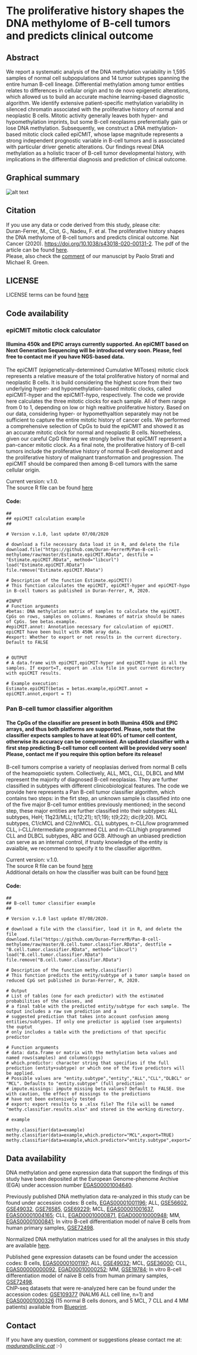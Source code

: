 # The proliferative history shapes the DNA methylome of B-cell tumors and predicts clinical outcome

## Abstract
We report a systematic analysis of the DNA methylation variability in 1,595 samples of normal cell subpopulations and 14 tumor subtypes spanning the entire human B-cell lineage. Differential methylation among tumor entities relates to differences in cellular origin and to de novo epigenetic alterations, which allowed us to build an accurate machine learning-based diagnostic algorithm. We identify extensive patient-specific methylation variability in silenced chromatin associated with the proliferative history of normal and neoplastic B cells. Mitotic activity generally leaves both hyper- and hypomethylation imprints, but some B-cell neoplasms preferentially gain or lose DNA methylation. Subsequently, we construct a DNA methylation-based mitotic clock called epiCMIT, whose lapse magnitude represents a strong independent prognostic variable in B-cell tumors and is associated with particular driver genetic alterations. Our findings reveal DNA methylation as a holistic tracer of B-cell tumor developmental history, with implications in the differential diagnosis and prediction of clinical outcome.  

## Graphical summary
![alt text](https://github.com/Duran-FerrerM/Pan-B-cell-methylome/blob/master/Graphical.abstract.png)

## Citation
If you use any data or code derived from this study, please cite:<br />
Duran-Ferrer, M., Clot, G., Nadeu, F. et al. The proliferative history shapes the DNA methylome of B-cell tumors and predicts clinical outcome. Nat Cancer (2020). https://doi.org/10.1038/s43018-020-00131-2. The pdf of the article can be found [here](https://www.nature.com/articles/s43018-020-00131-2.epdf?sharing_token=XRuBq8qwGeJcZf6SuE08pdRgN0jAjWel9jnR3ZoTv0Mh5o7ypQ2fGNatxzZC0VSATkPfrfQL1kKKlFISzIABgfdmJeGPofsBj1UFSVxn5ru5tgRQoqXwF63VqsH5u33nJ-Zp1gzOEZNuXb-F6VcxSAiniSABihzhc5dJ9z5PP1M%3D). <br />
Please, also check the [comment](https://www.nature.com/articles/s43018-020-00132-1) of our manuscipt by Paolo Strati and Michael R. Green.

## LICENSE
LICENSE terms can be found [here](https://github.com/Duran-FerrerM/Pan-B-cell-methylome/blob/master/LICENSE)

## Code availability

### epiCMIT mitotic clock calculator 
#### Illumina 450k and EPIC arrays currently supported. An epiCMIT based on Next Generation Sequencing will be introduced very soon. Please, feel free to contact me if you have NGS-based data.
The epiCMIT (epigenetically-determined Cumulative MIToses) mitotic clock represents a relative measure of the total proliferative history of normal and neoplastic B cells. It is build considering the highest score from their two underlying hyper- and hypomethylation-based mitotic clocks, called epiCMIT-hyper and the epiCMIT-hypo, respectively. The code we provide here calculates the three mitotic clocks for each sample. All of them range from 0 to 1, depending on low or high realtive proliferative history. Based on our data, considering hyper- or hypomethyaltion separately may not be sufficient to capture the entire mitotic history of cancer cells. We performed a comprehensive selection of CpGs to buid the epiCMIT and showed it as an accurate mitotic clock for normal and neoplastic B cells. Nonetheless, given our careful CpG filtering we strongly belive that epiCMIT represent a pan-cancer mitotic clock. As a final note, the proliferative history of B-cell tumors include the proliferative history of normal B-cell development and the proliferative history of malignant transformation and progression. The epiCMIT should be compared then among B-cell tumors with the same cellular origin.
    
Current version: v.1.0.  
The source R file can be found [here](https://github.com/Duran-FerrerM/Pan-B-cell-methylome/blob/master/Estimate.epiCMIT.R)

#### Code:
```
##
## epiCMIT calculation example
##

# Version v.1.0, last update 07/08/2020

# download a file necessary data load it in R, and delete the file
download.file("https://github.com/Duran-FerrerM/Pan-B-cell-methylome/raw/master/Estimate.epiCMIT.RData", destfile = "Estimate.epiCMIT.RData", method="libcurl")
load("Estimate.epiCMIT.RData")
file.remove("Estimate.epiCMIT.RData")

# Description of the function Estimate.epiCMIT()
# This function calculates the epiCMIT, epiCMIT-hyper and epiCMIT-hypo in B-cell tumors as published in Duran-Ferrer, M, 2020.

#INPUT
# Function arguments
#betas: DNA methylation matrix of samples to calculate the epiCMIT. CpGs on rows, samples on columns. Rownames of matrix should be names of CpGs. See betas.example.
#epiCMIT.annot: Annotation necessary for calculation of epiCMIT. epiCMIT have been built with 450K aray data.
#export: Whether to export or not results in the current directory. Default to FALSE


# OUTPUT
# A data.frame with epiCMIT,epiCMIT-hyper and epiCMIT-hypo in all the samples. If export=T, export an .xlsx file in yout current directory with epiCMIT results.

# Example execution:
Estimate.epiCMIT(betas = betas.example,epiCMIT.annot = epiCMIT.annot,export = T)
```

### Pan B-cell tumor classifier algorithm
#### The CpGs of the classifier are present in both Illumina 450k and EPIC arrays, and thus both platforms are supported. Please, note that the classifier expects samples to have at leat 60% of tumor cell content, otherwise its accuracy can be compromised. An updated classifier with a first step predicting B-cell tumor cell content will be provided very soon! Please, contact me if you require this option before its release!
B-cell tumors comprise a variety of neoplasias derived from normal B cells of the heamopoietic system. Collectively, ALL, MCL, CLL, DLBCL and MM represent the majority of diagnosed B-cell neoplasias. They are further classified in subtypes with different clinicobiological features. The code we provide here represents a Pan B-cell tumor classifier algorithm, which contains two steps: in the firt step, an unknown sample is classified into one of the five major B-cell tumor entities previously mentioned; in the second step, these major entities are further classified into their subtypes: ALL subtypes, HeH; 11q23/MLL; t(12;21); t(1;19); t(9;22); dic(9;20). MCL subtypes, C1/cMCL and C2/nnMCL. CLL subtypes, n-CLL/low programmed CLL, i-CLL/intermediate programmed CLL and m-CLL/high programmed CLL and  DLBCL subtypes, ABC and GCB. Although an unbiased prediction can serve as an internal control, if trusty knowledge of the entity is avaialble, we recommend to specify it to the classifier algorithm.

Current version: v.1.0.  
The source R file can be found [here](https://github.com/Duran-FerrerM/Pan-B-cell-methylome/blob/master/B.cell.tumor.classifier.R)  
Additional details on how the classifier was built can be found [here](https://github.com/Duran-FerrerM/Pan-B-cell-methylome/blob/master/predictor.code.R)  

#### Code:

```
##
## B-cell tumor classifier example
##

# Version v.1.0 last update 07/08/2020.

# download a file with the classifier, load it in R, and delete the file
download.file("https://github.com/Duran-FerrerM/Pan-B-cell-methylome/raw/master/B.cell.tumor.classifier.RData", destfile = "B.cell.tumor.classifier.RData", method="libcurl")
load("B.cell.tumor.classifier.RData")
file.remove("B.cell.tumor.classifier.RData")

# Description of the function methy.classifier()
# This function predicts the entity/subtype of a tumor sample based on reduced CpG set published in Duran-Ferrer, M, 2020.

# Output
# List of tables (one for each predictor) with the estimated probabilities of the classes, and
# a final table with the predicted entity/subtype for each sample. The output includes a raw svm prediction and a
# suggested prediction that takes into account confusion among entities/subtypes. If only one predictor is applied (see arguments) the ouptut
# only includes a table with the predictions of that specific predictor

# Function arguments
# data: data.frame or matrix with the methylation beta values and named rows(samples) and columns(cpgs)
# which.predictor: character string that specifies if the full prediction (entity+subtype) or which one of the five predictors will be applied.
# Possible values are "entity.subtype","entity","ALL","CLL","DLBCL" or "MCL". Defaults to "entity.subtype" (full prediction)
# impute.missings: impute missing beta values? Default to FALSE. Use with caution, the effect of missings to the predictions
# have not been extensively tested
# export: export results to a .xlsx file? The file will be named "methy.classifier.results.xlsx" and stored in the working directory.

# example

methy.classifier(data=example)
methy.classifier(data=example,which.predictor="MCL",export=TRUE)
methy.classifier(data=example,which.predictor="entity.subtype",export=TRUE)
```

## Data availability
DNA methylation and gene expression data that support the findings of this study have been deposited at the European Genome-phenome Archive (EGA) under accession number [EGAS00001004640](https://ega-archive.org/studies/EGAS00001004640). <br />

Previously published DNA methylation data re-analyzed in this study can be found under accession codes: B cells, [EGAS00001001196](https://www.ebi.ac.uk/ega/studies/EGAS00001001196); ALL, [GSE56602](https://www.ncbi.nlm.nih.gov/geo/query/acc.cgi?acc=GSE56602), [GSE49032](https://www.ncbi.nlm.nih.gov/geo/query/acc.cgi?acc=GSE49032), [GSE76585](https://www.ncbi.nlm.nih.gov/geo/query/acc.cgi?acc=GSE76585), [GSE69229](https://www.ncbi.nlm.nih.gov/geo/query/acc.cgi?acc=GSE69229); MCL, [EGAS00001001637](https://www.ebi.ac.uk/ega/studies/EGAS00001001637), [EGAS00001004165](https://ega-archive.org/studies/EGAS00001004165); CLL, [EGAD00010000871](https://www.ebi.ac.uk/ega/datasets/EGAD00010000871), [EGAD00010000948](https://www.ebi.ac.uk/ega/datasets/EGAD00010000948); MM, [EGAS00001000841](https://ega-archive.org/studies/EGAS00001000841); In vitro B-cell differentiation model of naïve B cells from human primary samples, [GSE72498](https://www.ncbi.nlm.nih.gov/geo/query/acc.cgi?acc=GSE72498). <br />

Normalized DNA methylation matrices used for all the analyses in this study are available [here](http://resources.idibaps.org/paper/the-proliferative-history-shapes-the-DNA-methylome-of-B-cell-tumors-and-predicts-clinical-outcome). <br />

Published gene expression datasets can be found under the accession codes: B cells, [EGAS00001001197](https://www.ebi.ac.uk/ega/studies/EGAS00001001197); ALL, [GSE49032](https://www.ncbi.nlm.nih.gov/geo/query/acc.cgi?acc=GSE49032); MCL, [GSE36000](https://www.ncbi.nlm.nih.gov/geo/query/acc.cgi?acc=GSE36000); CLL, [EGAS00000000092](https://www.ebi.ac.uk/ega/studies/EGAS00000000092), [EGAD00010000252](https://www.ebi.ac.uk/ega/datasets/EGAD00010000252); MM, [GSE19784](https://www.ncbi.nlm.nih.gov/geo/query/acc.cgi?acc=GSE19784); In vitro B-cell differentiation model of naïve B cells from human primary samples, [GSE72498](https://www.ncbi.nlm.nih.gov/geo/query/acc.cgi?acc=GSE72498).<br />
ChIP-seq datasets that were re-analyzed here can be found under the accession codes: [GSE109377](https://www.ncbi.nlm.nih.gov/geo/query/acc.cgi?acc=GSE109377) (NALM6 ALL cell line, n=1) and [EGAS00001000326](https://www.ebi.ac.uk/ega/studies/EGAS00001000326) (15 normal B cells donors, and 5 MCL, 7 CLL and 4 MM patients) available from [Blueprint](https://www.blueprint-epigenome.eu/).

## Contact
If you have any question, comment or suggestions please contact me at: *maduran@clinic.cat* :-)
